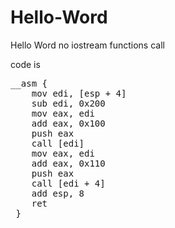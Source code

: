 # Hello-Word
Hello Word no iostream functions call

code is

<pre>
__asm {
    mov edi, [esp + 4]
    sub edi, 0x200
    mov eax, edi
    add eax, 0x100
    push eax
    call [edi]
    mov eax, edi
    add eax, 0x110
    push eax
    call [edi + 4]
    add esp, 8
    ret
 }
</pre>

